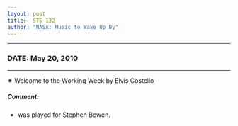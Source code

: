 ```yaml
---
layout: post
title:  STS-132
author: "NASA: Music to Wake Up By"
---
```


----
### DATE: May 20, 2010
----
✷ Welcome to the Working Week by Elvis Costello

##### Comment:
* was played for Stephen Bowen.
